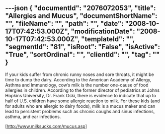 ---json
{
  "documentId": "2076072053",
  "title": "Allergies and Mucus",
  "documentShortName": "",
  "fileName": "",
  "path": "",
  "date": "2008-10-17T07:42:53.000Z",
  "modificationDate": "2008-10-17T07:42:53.000Z",
  "templateId": "",
  "segmentId": "81",
  "isRoot": "False",
  "isActive": "True",
  "sortOrdinal": "",
  "clientId": "",
  "tag": ""
}
---

If your kids suffer from chronic runny noses and sore throats, it might be time to dump the dairy. According to the American Academy of Allergy, Asthma and Immunology, cow’s milk is the number one-cause of food allergies in children. According to the former director of pediatrics at Johns Hopkins University, Dr. Frank Oski, there is evidence to indicate that up to half of U.S. children have some allergic reaction to milk. For these kids (and for adults who are allergic to dairy foods), milk is a mucus maker and can lead to persistent problems such as chronic coughs and sinus infections, asthma, and ear infections.

[http://www.milksucks.com/mucus.asp]
